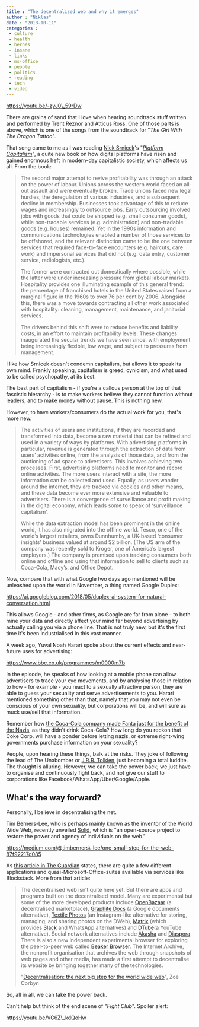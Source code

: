 ```yaml
---
title : "The decentralised web and why it emerges"
author : "Niklas"
date : "2018-10-11"
categories : 
 - culture
 - health
 - heroes
 - insane
 - links
 - ms-office
 - people
 - politics
 - reading
 - tech
 - video
---
```


https://youtu.be/-zyJ0\_59rDw

There are grains of sand that I love when hearing soundtrack stuff written and performed by Trent Reznor and Atticus Ross. One of those parts is above, which is one of the songs from the soundtrack for "_The Girl With The Dragon Tattoo_".

That song came to me as I was reading [Nick Srnicek](https://en.wikipedia.org/wiki/Nick_Srnicek)'s "[_Platform Capitalism_](https://www.wiley.com/en-us/Platform+Capitalism-p-9781509504862)", a quite new book on how digital platforms have risen and gained enormous heft in modern-day capitalistic society, which affects us all. From the book:

> The second major attempt to revive profitability was through an attack on the power of labour. Unions across the western world faced an all-out assault and were eventually broken. Trade unions faced new legal hurdles, the deregulation of various industries, and a subsequent decline in membership. Businesses took advantage of this to reduce wages and increasingly to outsource jobs. Early outsourcing involved jobs with goods that could be shipped (e.g. small consumer goods), while non-tradable services (e.g. administration) and non-tradable goods (e.g. houses) remained. Yet in the 1990s information and communications technologies enabled a number of those services to be offshored, and the relevant distinction came to be the one between services that required face-to-face encounters (e.g. haircuts, care work) and impersonal services that did not (e.g. data entry, customer service, radiologists, etc.).
> 
> The former were contracted out domestically where possible, while the latter were under increasing pressure from global labour markets. Hospitality provides one illuminating example of this general trend: the percentage of franchised hotels in the United States raised from a marginal figure in the 1960s to over 76 per cent by 2006. Alongside this, there was a move towards contracting all other work associated with hospitality: cleaning, management, maintenance, and janitorial services.
> 
> The drivers behind this shift were to reduce benefits and liability costs, in an effort to maintain profitability levels. These changes inaugurated the secular trends we have seen since, with employment being increasingly flexible, low wage, and subject to pressures from management.

I like how Srnicek doesn't condemn capitalism, but allows it to speak its own mind. Frankly speaking, capitalism is greed, cynicism, and what used to be called psychopathy, at its best.

The best part of capitalism - if you're a callous person at the top of that fascistic hierarchy - is to make workers believe they cannot function without leaders, and to make money without pause. This is nothing new.

However, to have workers/consumers do the actual work for you, that's more new.

> The activities of users and institutions, if they are recorded and transformed into data, become a raw material that can be refined and used in a variety of ways by platforms. With advertising platforms in particular, revenue is generated through the extraction of data from users’ activities online, from the analysis of those data, and from the auctioning of ad space to advertisers. This involves achieving two processes. First, advertising platforms need to monitor and record online activities. The more users interact with a site, the more information can be collected and used. Equally, as users wander around the internet, they are tracked via cookies and other means, and these data become ever more extensive and valuable to advertisers. There is a convergence of surveillance and profit making in the digital economy, which leads some to speak of ‘surveillance capitalism’.
> 
> While the data extraction model has been prominent in the online world, it has also migrated into the offline world. Tesco, one of the world’s largest retailers, owns Dunnhumby, a UK-based ‘consumer insights’ business valued at around $2 billion. (The US arm of the company was recently sold to Kroger, one of America’s largest employers.) The company is premised upon tracking consumers both online and offline and using that information to sell to clients such as Coca-Cola, Macy’s, and Office Depot.

Now, compare that with what Google two days ago mentioned will be unleashed upon the world in November, a thing named Google Duplex:

https://ai.googleblog.com/2018/05/duplex-ai-system-for-natural-conversation.html

This allows Google - and other firms, as Google are far from alone - to both mine your data and directly affect your mind far beyond advertising by actually calling you via a phone line. That is not truly new, but it's the first time it's been industrialised in this vast manner.  

A week ago, Yuval Noah Harari spoke about the current effects and near-future uses for advertising:

https://www.bbc.co.uk/programmes/m0000m7b

In the episode, he speaks of how looking at a mobile phone can allow advertisers to trace your eye movements, and by analysing those in relation to how - for example - you react to a sexually attractive person, they are able to guess your sexuality and serve advertisements to you. Harari mentioned something other than that, namely that you may not even be conscious of your own sexuality, but corporations will be, and will sure as muck use/sell that information.

Remember how [the Coca-Cola company made Fanta just for the benefit of the Nazis](https://www.atlasobscura.com/articles/fanta-soda-origins-nazi-germany), as they didn't drink Coca-Cola? How long do you reckon that Coke Corp. will have a ponder before letting nazis, or extreme right-wing governments purchase information on your sexuality?

People, upon hearing these things, balk at the risks. They joke of following the lead of The Unabomber or [J.R.R. Tolkien](https://slate.com/culture/2003/01/the-two-towers-wishful-technophobia.html), just becoming a total luddite. The thought is alluring. However, we can take the power back; we just have to organise and continuously fight back, and not give our stuff to corporations like Facebook/WhatsApp/Uber/Google/Apple.

## What's the way forward?

Personally, I believe in decentralising the net.

Tim Berners-Lee, who is perhaps mainly known as the inventor of the World Wide Web, recently unveiled [Solid](https://medium.com/@timberners_lee/one-small-step-for-the-web-87f92217d085), which is "an open-source project to restore the power and agency of individuals on the web."

https://medium.com/@timberners\_lee/one-small-step-for-the-web-87f92217d085

As [this article in The Guardian](https://blockstack.org/) states, there are quite a few different applications and quasi-Microsoft-Office-suites available via services like Blockstack. More from that article:

> The decentralised web isn’t quite here yet. But there are apps and programs built on the decentralised model. Many are experimental but some of the more developed products include [OpenBazaar](https://openbazaar.org/) (a decentralised marketplace), [Graphite Docs](https://www.graphitedocs.com/) (a Google documents alternative), [Textile Photos](https://www.textile.photos/) (an Instagram-like alternative for storing, managing, and sharing photos on the DWeb), [Matrix](https://matrix.org/blog/home/) (which provides [Slack](https://slack.com/lp/two?cvosrc=ppc.google.d_ppc_google_uk_en_brand-hv&cvo_creative=257480307484&utm_medium=ppc&utm_source=google&utm_campaign=d_ppc_google_uk_en_brand-hv&utm_term=slack&cvosrc=ppc.google.slack&cvo_campaign=&cvo_crid=257480307484&Matchtype=e&utm_source=google&utm_medium=ppc&c3api=5523,257480307484,slack&gclid=EAIaIQobChMIiLGjts373AIVyL3tCh1olQ9DEAAYASAAEgKqqfD_BwE&gclsrc=aw.ds&dclid=CNuY3bjN-9wCFQqM7QodQ3EAeQ) and WhatsApp alternatives) and [DTube](https://d.tube/)(a YouTube alternative). Social network alternatives include [Akasha](https://akasha.world/) and [Diaspora](https://diasporafoundation.org/). There is also a new independent experimental browser for exploring the peer-to-peer web called [Beaker Browser](https://beakerbrowser.com/). The Internet Archive, the nonprofit organisation that archives the web through snapshots of web pages and other media, has made a first attempt to decentralise its website by bringing together many of the technologies.
> 
> "[Decentralisation: the next big step for the world wide web](https://www.theguardian.com/technology/2018/sep/08/decentralisation-next-big-step-for-the-world-wide-web-dweb-data-internet-censorship-brewster-kahle)", Zoë Corbyn

So, all in all, we can take the power back.

Can't help but think of the end scene of "_Fight Club_". Spoiler alert:

https://youtu.be/VC6Z\_kdQoHw
